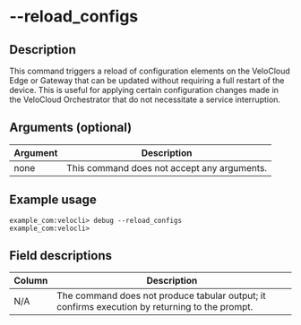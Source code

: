 #	--reload_configs

##	Description
This command triggers a reload of configuration elements on the VeloCloud Edge or Gateway that can be updated without requiring a full restart of the device. This is useful for applying certain configuration changes made in the VeloCloud Orchestrator that do not necessitate a service interruption.

##  Arguments (optional)
| Argument | Description |
|---|---|
| none | This command does not accept any arguments. |

##  Example usage
```
example_com:velocli> debug --reload_configs
example_com:velocli>
```

##  Field descriptions
| Column | Description |
|---|---|
| N/A | The command does not produce tabular output; it confirms execution by returning to the prompt. |